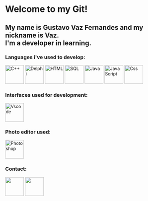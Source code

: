 <h1> Welcome to my Git! </h1>
 
<h2> My name is Gustavo Vaz Fernandes and my nickname is Vaz. <br>
 I'm a developer in learning. </h2>

<h3> Languages i've used to develop: </h3>

<div style="left">
<img alt="C++" src="https://cdn.jsdelivr.net/gh/devicons/devicon/icons/cplusplus/cplusplus-original.svg" width="60" height="60" />    
<img alt="Delphi" src="https://upload.wikimedia.org/wikipedia/en/b/b2/Embarcadero_Delphi_10.4_Sydney_Product_Logo_and_Icon.svg" width="60" height="60"/>
<img alt="HTML" src="https://cdn.jsdelivr.net/gh/devicons/devicon/icons/html5/html5-plain-wordmark.svg" width="60" height="60" />
<img alt="SQL" src="https://cdn.jsdelivr.net/gh/devicons/devicon/icons/mysql/mysql-original-wordmark.svg" width="60" height="60" />         
<img alt="Java" src="https://cdn.jsdelivr.net/gh/devicons/devicon/icons/java/java-original-wordmark.svg" width="60" height="60" />
<img alt="JavaScript" src="https://cdn.jsdelivr.net/gh/devicons/devicon/icons/javascript/javascript-original.svg" width="60" height="60" />
<img alt="Css" src="https://cdn.jsdelivr.net/gh/devicons/devicon/icons/css3/css3-plain-wordmark.svg" width="60" height="60" />       
</div> 


<h3> Interfaces used for development:</h3>

<div style="left">
<img alt="Vscode" src="https://cdn.jsdelivr.net/gh/devicons/devicon/icons/vscode/vscode-original-wordmark.svg" width="60" height="60"/>
</div>

<h3> Photo editor used:</h3>

<div style="left">
<img alt="Photoshop" src="https://cdn.jsdelivr.net/gh/devicons/devicon/icons/photoshop/photoshop-plain.svg" width="60" height="60"/>
</div>

<div style="display: inline_block">
  <h3> Contact: </h3>
   <a href="https://www.linkedin.com/in/gustavo-vaz-fernandes-31520a199/" target="_blank"><img src="https://cdn.jsdelivr.net/gh/devicons/devicon/icons/linkedin/linkedin-original.svg"  width="60" height="60" target="_blank"></a>
   <a href = "mailto:gustavo.vaz@ufvjm.edu.br"><img src="https://cdn.jsdelivr.net/gh/devicons/devicon/icons/google/google-original.svg" width="60" height="60" target="_blank"></a>
</div> 
